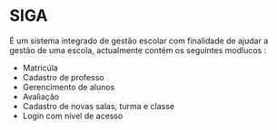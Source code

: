 # SIGA
É um sistema integrado de gestão escolar com finalidade de ajudar a gestão de uma escola, actualmente contém os seguintes modlucos :
- Matricúla
- Cadastro de professo
- Gerencimento de alunos
- Avaliação
- Cadastro de novas salas, turma e classe
- Login com nível de acesso
